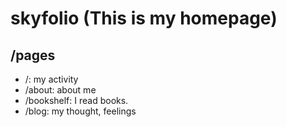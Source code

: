 # skyfolio (This is my homepage)

## /pages
- /: my activity
- /about: about me
- /bookshelf: I read books.
- /blog: my thought, feelings
